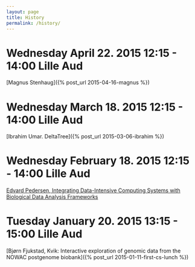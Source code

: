 ```yaml
---
layout: page
title: History
permalink: /history/
---
```


# Wednesday April 22. 2015 12:15 - 14:00 Lille Aud 
[Magnus Stenhaug]({% post_url 2015-04-16-magnus %})

# Wednesday March 18. 2015 12:15 - 14:00 Lille Aud 
[Ibrahim Umar. DeltaTree]({% post_url 2015-03-06-ibrahim %})

# Wednesday February 18. 2015 12:15 - 14:00 Lille Aud
[Edvard Pedersen, Integrating Data-Intensive Computing Systems with Biological
Data Analysis Frameworks](/cs-lunch/seminar/2015/02/05/edvard.html)

# Tuesday January 20. 2015 13:15 - 15:00 Lille Aud
[Bjørn Fjukstad, Kvik: Interactive exploration of genomic data from the NOWAC 
postgenome biobank]({% post_url 2015-01-11-first-cs-lunch %})

